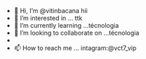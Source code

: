 - 👋 Hi, I’m @vitinbacana hii
- 👀 I’m interested in ... ttk
- 🌱 I’m currently learning ...técnologia
- 💞️ I’m looking to collaborate on ...técnologia
- 
- 📫 How to reach me ... intagram:@vct7_vip

<!---
vitinbacana/vitinbacana is a ✨ special ✨ repository because its `README.md` (this file) appears on your GitHub profile.
You can click the Preview link to take a look at your changes.
--->

